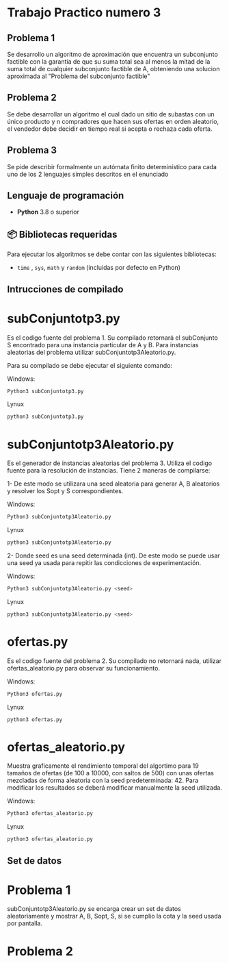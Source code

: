 # Trabajo Practico numero 3
## Problema 1
Se desarrollo un algoritmo de aproximación que encuentra un subconjunto factible con la garantía de que su suma total sea al menos la mitad de la suma total de cualquier subconjunto factible de A,
obteniendo una solucion aproximada al "Problema del subconjunto factible"

## Problema 2

Se debe desarrollar un algoritmo el cual dado un sitio de subastas con un único producto y n compradores que hacen sus ofertas en orden aleatorio, el vendedor debe decidir en tiempo real si acepta o rechaza cada oferta.

## Problema 3

Se pide describir formalmente un autómata finito determinístico para cada uno de los 2 lenguajes simples descritos en el enunciado

## Lenguaje de programación

- **Python** 3.8 o superior

## 📦 Bibliotecas requeridas

Para ejecutar los algoritmos se debe contar con las siguientes bibliotecas:

- `time` , `sys`, `math` y `random` (incluidas por defecto en Python)

## Intrucciones de compilado

# subConjuntotp3.py

Es el codigo fuente del problema 1. Su compilado retornará el subConjunto S encontrado para una instancia particular de A y B.
Para instancias aleatorias del problema utilizar subConjuntotp3Aleatorio.py.

Para su compilado se debe ejecutar el siguiente comando:

Windows:
```bash Windows
Python3 subConjuntotp3.py
```
Lynux
```bash Lynux
python3 subConjuntotp3.py
```

# subConjuntotp3Aleatorio.py

Es el generador de instancias aleatorias del problema 3.
Utiliza el codigo fuente para la resolución de instancias.
Tiene 2 maneras de compilarse:


1- De este modo se utilizara una seed aleatoria para generar A, B aleatorios y resolver los Sopt y S correspondientes.


Windows:
```bash Windows
Python3 subConjuntotp3Aleatorio.py
```
Lynux
```bash Lynux
python3 subConjuntotp3Aleatorio.py
```

2- Donde seed es una seed determinada (int). De este modo se puede usar una seed ya usada para repitir las condicciones de experimentación.

Windows:
```bash Windows
Python3 subConjuntotp3Aleatorio.py <seed>
```
Lynux
```bash Lynux
python3 subConjuntotp3Aleatorio.py <seed>
```

# ofertas.py

Es el codigo fuente del problema 2.  Su compilado no retornará nada, utilizar ofertas_aleatorio.py para observar su funcionamiento.

Windows:
```bash Windows
Python3 ofertas.py
```
Lynux
```bash Lynux
python3 ofertas.py
```

# ofertas_aleatorio.py

Muestra graficamente el rendimiento temporal del algortimo para 19 tamaños de ofertas (de 100 a 10000, con saltos de 500) con unas ofertas mezcladas de forma aleatoria con la seed predeterminada: 42. Para modificar los resultados se deberá modificar manualmente la seed utilizada.

Windows:
```bash Windows
Python3 ofertas_aleatorio.py
```
Lynux
```bash Lynux
python3 ofertas_aleatorio.py
```

## Set de datos

# Problema 1

subConjuntotp3Aleatorio.py se encarga crear un set de datos aleatoriamente y mostrar A, B, Sopt, S, si se cumplio la cota y la seed usada por pantalla.

# Problema 2



